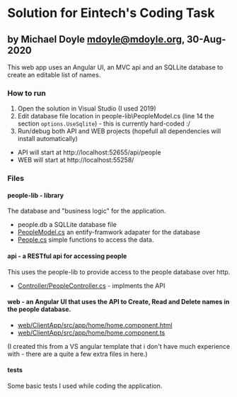 # Solution for Eintech's Coding Task
## by Michael Doyle <mdoyle@mdoyle.org>, 30-Aug-2020

This web app uses an Angular UI, an MVC api and an SQLLite database to create an editable list of names.

### How to run
1) Open the solution in Visual Studio (I used 2019)
2) Edit database file location in people-lib\PeopleModel.cs (line 14  the section `options.UseSqlite`) - this is currently hard-coded :/
3) Run/debug both API and WEB projects (hopefull all dependencies will install automatically)
* API will start at http://localhost:52655/api/people
* WEB will start at http://localhost:55258/


### Files

#### people-lib - library
The database and "business logic" for the application.
* people.db a SQLLite database file
* [PeopleModel.cs](/people-lib/PeopleModel.cs) an entify-framwork adapater for the database
* [People.cs](/people-lib/People.cs) simple functions to access the data.

#### api - a RESTful api for accessing people
This uses the people-lib to provide access to the people database over http.
* [Controller/PeopleController.cs](/api/Controllers/PeopleController.cs) - implments the API

#### web - an Angular UI that uses the API to Create, Read and Delete names in the people database.
* [web/ClientApp/src/app/home/home.component.html](web/ClientApp/src/app/home/home.component.html)
* [web/ClientApp/src/app/home/home.component.ts](web/ClientApp/src/app/home/home.component.ts)

(I created this from a VS angular template that i don't have much experience with  - there are a quite a few extra files in here.)

#### tests
Some basic tests I used while coding the application.


